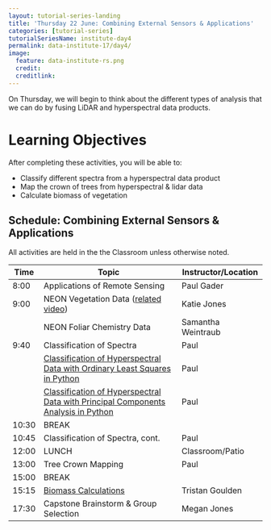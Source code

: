 ```yaml
---
layout: tutorial-series-landing
title: 'Thursday 22 June: Combining External Sensors & Applications'
categories: [tutorial-series]
tutorialSeriesName: institute-day4
permalink: data-institute-17/day4/
image:
  feature: data-institute-rs.png
  credit:
  creditlink:
---
```


On Thursday, we will begin to think about the different types of analysis
that we can do by fusing LiDAR and hyperspectral data products.

<div id="objectives" markdown="1">

# Learning Objectives

After completing these activities, you will be able to:

* Classify different spectra from a hyperspectral data product
* Map the crown of trees from hyperspectral & lidar data
* Calculate biomass of vegetation 


</div>

## Schedule: Combining External Sensors & Applications

All activities are held in the the Classroom unless otherwise noted.

| Time | Topic | Instructor/Location |
|------|-------|------------|
|  8:00 | Applications of Remote Sensing | Paul Gader |
|  9:00 | NEON Vegetation Data (<a href="https://youtu.be/eb1QP9-i_jw" target="_blank">related video</a>) | Katie Jones |
|  		| NEON Foliar Chemistry Data | Samantha Weintraub |
|  9:40 | Classification of Spectra| Paul |
|  		| <a href="{{ site.baseurl }}/remote-sensing/classify-ols-python/" target="_blank">Classification of Hyperspectral Data with Ordinary Least Squares in Python</a>| Paul |
|  		| <a href="{{ site.baseurl }}/remote-sensing/classify-pca-python/" target="_blank">Classification of Hyperspectral Data with Principal Components Analysis in Python</a>| Paul |
| 10:30 | BREAK| |
| 10:45 | Classification of Spectra, cont.| Paul |
| 12:00 | LUNCH| Classroom/Patio |
| 13:00 | Tree Crown Mapping | Paul |
| 15:00 | BREAK |  |
| 15:15 | <a href="{{ site.baseurl }}/lidar/calc-biomass-py/" target="_blank">Biomass Calculations</a> | Tristan Goulden |
| 17:30 | Capstone Brainstorm & Group Selection  | Megan Jones|
